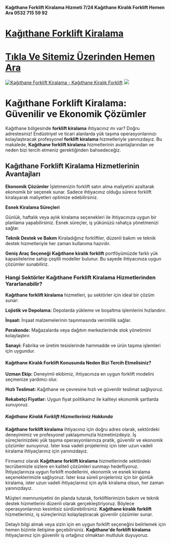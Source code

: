 **Kağıthane Forklift Kiralama Hizmeti 7/24 Kağıthane Kiralık Forklift Hemen Ara 0532 715 59 92**
#  <a href="https://forkliftkiralamaistanbul.com/kagithane-forklift-kiralama/">Kağıthane Forklift Kiralama</a>
#  <a href="https://forkliftkiralamaistanbul.com">Tıkla Ve Sitemiz Üzerinden Hemen Ara</a>
<meta charset="UTF-8">
    <meta name="viewport" content="width=device-width, initial-scale=1.0">
</head>
<body>
<a href="https://forkliftkiralamaistanbul.com/" title="Kağıthane Forklift Kiralama - Kağıthane Kiralık Forklift"><img src="https://r.resimlink.com/_-H9YIQ4uWtj.jpg" title="Kağıthane Forklift Kiralama - Kağıthane Kiralık Forklift" alt="Kağıthane Forklift Kiralama - Kağıthane Kiralık Forklift"></a>
<a href="https://forkliftkiralamaistanbul.com/">
    <img src="https://r.resimlink.com/_-H9YIQ4uWtj.jpg" />
</a>
</a>

# Kağıthane Forklift Kiralama: Güvenilir ve Ekonomik Çözümler

Kağıthane bölgesinde **forklift kiralama** ihtiyacınız mı var? Doğru adrestesiniz! Endüstriyel ve ticari alanlarda yük taşıma operasyonlarınızı kolaylaştıracak profesyonel **forklift kiralama** hizmetleriyle yanınızdayız. Bu makalede, **Kağıthane forklift kiralama** hizmetlerinin avantajlarından ve neden bizi tercih etmeniz gerektiğinden bahsedeceğiz.

## Kağıthane Forklift Kiralama Hizmetlerinin Avantajları

**Ekonomik Çözümler**
İşletmenizin forklift satın alma maliyetini azaltarak ekonomik bir seçenek sunar. Sadece ihtiyacınız olduğu sürece forklift kiralayarak maliyetleri optimize edebilirsiniz.

**Esnek Kiralama Süreçleri**

Günlük, haftalık veya aylık kiralama seçenekleri ile ihtiyacınıza uygun bir planlama yapabilirsiniz. Esnek süreçler, iş yükünüzü rahatça yönetmenizi sağlar.

**Teknik Destek ve Bakım**
Kiraladığınız forkliftler, düzenli bakım ve teknik destek hizmetleriyle her zaman kullanıma hazırdır.

**Geniş Araç Seçeneği**
**Kağıthane kiralık forklift** portföyümüzde farklı yük kapasitelerine sahip çeşitli modeller bulunur. Bu sayede ihtiyacınıza uygun çözümler sunabiliriz.

### Hangi Sektörler Kağıthane Forklift Kiralama Hizmetlerinden Yararlanabilir?

**Kağıthane forklift kiralama** hizmetleri, şu sektörler için ideal bir çözüm sunar:

**Lojistik ve Depolama:** Depolarda yükleme ve boşaltma işlemlerini hızlandırır.

**İnşaat:** İnşaat malzemelerinin taşınmasında verimlilik sağlar.

**Perakende:** Mağazalarda veya dağıtım merkezlerinde stok yönetimini kolaylaştırır.

**Sanayi:** Fabrika ve üretim tesislerinde hammadde ve ürün taşıma işlemleri için uygundur.

#### Kağıthane Kiralık Forklift Konusunda Neden Bizi Tercih Etmelisiniz?

**Uzman Ekip:** Deneyimli ekibimiz, ihtiyacınıza en uygun forklift modelini seçmenize yardımcı olur.

**Hızlı Teslimat:** Kağıthane ve çevresine hızlı ve güvenilir teslimat sağlıyoruz.

**Rekabetçi Fiyatlar:** Uygun fiyat politikamız ile kaliteyi ekonomik şartlarda sunuyoruz.

##### Kağıthane Kiralık Forklift Hizmetlerimiz Hakkında

**Kağıthane forklift kiralama** ihtiyacınız için doğru adres olarak, sektördeki deneyimimiz ve profesyonel yaklaşımımızla hizmetinizdeyiz. İş süreçlerinizdeki yük taşıma operasyonlarınıza pratik, güvenilir ve ekonomik çözümler sunuyoruz. İster kısa vadeli projeleriniz için ister uzun vadeli kiralama ihtiyaçlarınız için yanınızdayız.

Firmamız olarak **Kağıthane forklift kiralama** hizmetlerinde sektördeki tecrübemizle sizlere en kaliteli çözümleri sunmayı hedefliyoruz. İhtiyaçlarınıza uygun forklift modellerini, ekonomik ve esnek kiralama seçeneklerimizle sağlıyoruz. İster kısa süreli projeleriniz için bir günlük kiralama, ister uzun vadeli ihtiyaçlarınız için aylık kiralama olsun, her zaman yanınızdayız.

Müşteri memnuniyetini ön planda tutarak, forkliftlerimizin bakım ve teknik destek hizmetlerini düzenli olarak gerçekleştiriyoruz. Böylece operasyonlarınızı kesintisiz sürdürebilirsiniz. **Kağıthane kiralık forklift** hizmetlerimiz, iş süreçlerinizi kolaylaştıracak güvenilir çözümler sunar.

Detaylı bilgi almak veya sizin için en uygun forklift seçeneğini belirlemek için hemen bizimle iletişime geçebilirsiniz. **Kağıthane'de forklift kiralama** ihtiyaçlarınız için güvenilir iş ortağınız olmaktan mutluluk duyuyoruz.
